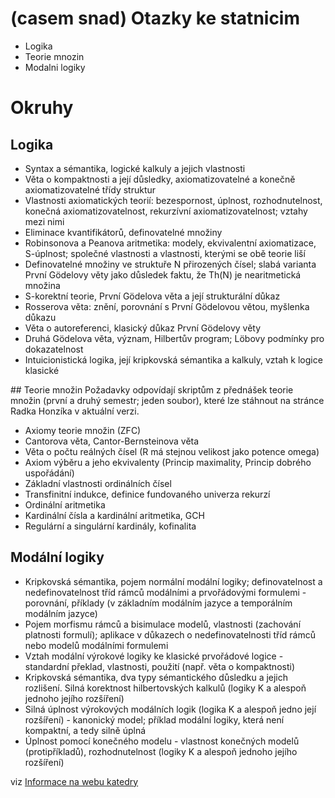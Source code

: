# (casem snad) Otazky ke statnicim

* Logika
* Teorie mnozin
* Modalni logiky


# Okruhy

## Logika
* Syntax a sémantika, logické kalkuly a jejich vlastnosti
* Věta o kompaktnosti a její důsledky, axiomatizovatelné a konečně axiomatizovatelné třídy struktur
* Vlastnosti axiomatických teorií: bezespornost, úplnost, rozhodnutelnost, konečná axiomatizovatelnost, rekurzívní axiomatizovatelnost; vztahy mezi nimi
* Eliminace kvantifikátorů, definovatelné množiny
* Robinsonova a Peanova aritmetika: modely, ekvivalentní axiomatizace, S-úplnost; společné vlastnosti a vlastnosti, kterými se obě teorie liší
* Definovatelné množiny ve struktuře N přirozených čísel; slabá varianta První Gödelovy věty jako důsledek faktu, že Th(N) je nearitmetická množina
* S-korektní teorie, První Gödelova věta a její strukturální důkaz
* Rosserova věta: znění, porovnání s První Gödelovou větou, myšlenka důkazu
* Věta o autoreferenci, klasický důkaz První Gödelovy věty
* Druhá Gödelova věta, význam, Hilbertův program; Löbovy podmínky pro dokazatelnost
* Intuicionistická logika, její kripkovská sémantika a kalkuly, vztah k logice klasické

## Teorie množin
Požadavky odpovídají skriptům z přednášek teorie množin (první a druhý semestr; jeden soubor), které lze stáhnout na stránce Radka Honzíka v aktuální verzi.

* Axiomy teorie množin (ZFC)
* Cantorova věta, Cantor-Bernsteinova věta
* Věta o počtu reálných čísel (R má stejnou velikost jako potence omega)
* Axiom výběru a jeho ekvivalenty (Princip maximality, Princip dobrého uspořádání)
* Základní vlastnosti ordinálních čísel
* Transfinitní indukce, definice fundovaného univerza rekurzí
* Ordinální aritmetika
* Kardinální čísla a kardinální aritmetika, GCH
* Regulární a singulární kardinály, kofinalita


## Modální logiky
* Kripkovská sémantika, pojem normální modální logiky; definovatelnost a nedefinovatelnost tříd rámců modálními a prvořádovými formulemi - porovnání, příklady (v základním modálním jazyce a temporálním modálním jazyce)
* Pojem morfismu rámců a bisimulace modelů, vlastnosti (zachování platnosti formulí); aplikace v důkazech o nedefinovatelnosti tříd rámců nebo modelů modálními formulemi
* Vztah modální výrokové logiky ke klasické prvořádové logice - standardní překlad, vlastnosti, použití (např. věta o kompaktnosti)
* Kripkovská sémantika, dva typy sémantického důsledku a jejich rozlišení. Silná korektnost hilbertovských kalkulů (logiky K a alespoň jednoho jejího rozšíření)
* Silná úplnost výrokových modálních logik (logika K a alespoň jedno její rozšíření) - kanonický model; příklad modální logiky, která není kompaktní, a tedy silně úplná
* Úplnost pomocí konečného modelu - vlastnost konečných modelů (protipříkladů), rozhodnutelnost (logiky K a alespoň jednoho jejího rozšíření)


viz [Informace na webu katedry](http://logika.ff.cuni.cz/bakalarska-zkouska)

